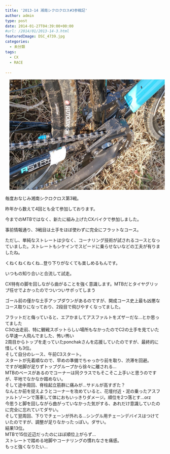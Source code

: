 ```yaml
---
title: '2013-14 湘南シクロクロス#3参戦記'
author: admin
type: post
date: 2014-01-27T04:39:00+00:00
#url: /2014/01/2013-14-3.html
featuredImage: DSC_4739.jpg
categories:
  - 未分類
tags:
  - CX
  - RACE

---
```

<div class="separator" style="clear: both; text-align: center;">
  <a href="DSC_4739.jpg" imageanchor="1" style="margin-left: 1em; margin-right: 1em;"><img border="0" src="./DSC_4739.jpg" height="358" width="640" /></a>
</div>

毎度おなじみ湘南シクロクロス第3戦。

昨年から数えて4回とも全て参加しております。

今までのMTBではなく、新たに組み上げたCXバイクで参加しました。

事前情報通り、3戦目は土手をほぼ使わずに完全にフラットなコース。

ただし、単純なストレートは少なく、コーナリング技術が試されるコースとなっていました。ストレートもシケインでスピードに乗らせないなどの工夫が有りましたね。

くねくねくねくね…登り下りがなくても楽しめるもんです。

いつもの知り合いと合流して試走。

CX特有の脚を回しながら曲がることを強く意識します。MTBだとタイヤグリップ任せでよかったのでついついサボってしまう

ゴール前の僅かな土手アップダウンがあるのですが、開成コース史上最も凶悪なコース取りになっており、2段目で飛びやすくなってました。

<div>
  フラットだと侮っていると、エアかましてアスファルトをズザーだな…とか思ってました
</div>

<div>
</div>

<div>
  C3の出走前、特に観戦スポットらしい場所もなかったのでC2の土手を見ていたら早速一人飛んでました、怖い怖い
</div>

<div>
  2周目からトップを走っていたponchakさんを応援していたのですが、最終的に惜しくも3位。
</div>

<div>
</div>

<div>
</div>

<div>
  そして自分のレース、午前C3スタート。
</div>

<div>
  スタートが先着順なので、早めの準備でちゃっかり前を取り、渋滞を回避。
</div>

<div>
</div>

<div>
  ですが地脚が足りずトップグループから徐々に離される…
</div>

<div>
  MTBのベースがあるのでコーナーは同クラスでもそこそこ上手いと思うのですが、平地でなかなか踏めない。
</div>

<div>
  そして途中周回、脊柱起立筋群に痛みが…サドルが高すぎた？
</div>

<div>
</div>

<div>
  なんとか前を捉えようとコーナーを攻めていると、花壇付近・泥の乗ったアスファルトゾーンで落車して体におもいっきりダメージ。順位を2つ落とす…orz
</div>

<div>
  今思うと脚を回しながら曲がっていなかった気がする、あれだけ意識していたのに完全に忘れていてダサい。
</div>

<div>
</div>

<div>
  そして翌周回、下りでチェーンが外れる…シングル用チェーンデバイスはつけていたのですが、調整が足りなかったっぽい。ダサい。
</div>

<div>
</div>

<div>
</div>

<div>
  結果13位。
</div>

<div>
  MTBで15位近辺だったのにほぼ順位上がらず…
</div>

<div>
</div>

<div>
  ストレートで踏める地脚やコーナリングの慣れなさを痛感。
</div>

<div>
  もっと強くなりたい…
</div>

